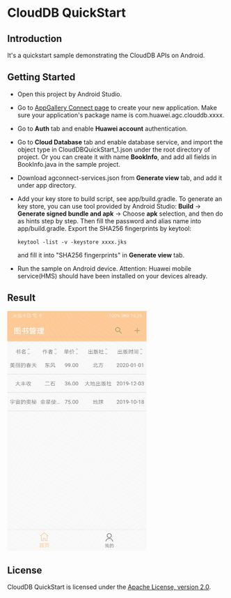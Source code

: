 # CloudDB QuickStart


## Introduction
It's a quickstart sample demonstrating the CloudDB APIs on Android. 

## Getting Started
- Open this project by Android Studio.

- Go to [AppGallery Connect page](https://developer.huawei.com/consumer/cn/service/josp/agc/index.html#/myApp) to create your new application. Make sure your application's package name is com.huawei.agc.clouddb.xxxx.

- Go to **Auth** tab and enable **Huawei account** authentication.

- Go to **Cloud Database** tab and enable database service, and import the object type in CloudDBQuickStart_1.json under the root directory of project. Or you can create it with name **BookInfo**, and add all fields in BookInfo.java in the sample project.

- Download agconnect-services.json from **Generate view** tab, and add it under app directory.

- Add your key store to build script, see app/build.gradle. To generate an key store, you can use tool provided by Android Studio: **Build** -> **Generate signed bundle and apk** -> Choose **apk** selection, and then do as hints step by step. Then fill the password and alias name into app/build.gradle. Export the SHA256 fingerprints by keytool:

  ```
  keytool -list -v -keystore xxxx.jks
  ```

  and fill it into "SHA256 fingerprints" in **Generate view** tab.

- Run the sample on Android device. Attention: Huawei mobile service(HMS) should have been installed on your devices already.

## Result

<img src="./screenshot.jpg" height="550" width="320" />

## License

CloudDB QuickStart is licensed under the [Apache License, version 2.0](http://www.apache.org/licenses/LICENSE-2.0).